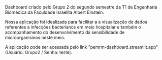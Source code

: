 Dashboard criado pelo Grupo 2 do segundo semestre da T1 de Engenharia Biomédica da Faculdade Israelita Albert Einstein.

Nossa aplicação foi idealizada para facilitar a a visualização de dados referentes a infecções bacterianos em meio hospitalar
e também o acompanhamento do desenvolvimento da sensibilidade de microorganismos neste meio.

A aplicação pode ser acessada pelo link "pemrm-dashboard.streamlit.app" (Usuário: Grupo2 / Senha: teste).
